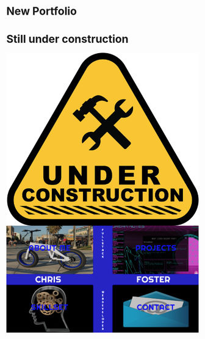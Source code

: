 
<h1>New Portfolio</h1>
<h1>Still under construction</h1>
<img align='center' src='./readmefiles/construction.png'>
<img src='./readmefiles/screenshot.png'>

